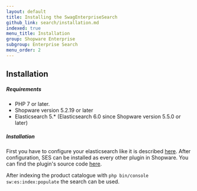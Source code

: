 ```yaml
---
layout: default
title: Installing the SwagEnterpriseSearch
github_link: search/installation.md
indexed: true
menu_title: Installation
group: Shopware Enterprise
subgroup: Enterprise Search
menu_order: 2
---
```


## Installation

##### Requirements

- PHP 7 or later.
- Shopware version 5.2.19 or later
- Elasticsearch 5.* (Elasticsearch 6.0 since Shopware version 5.5.0 or later)

##### Installation

First you have to configure your elasticsearch like it is described [here](https://developers.shopware.com/sysadmins-guide/elasticsearch-setup/#elasticsearch-installation-and-configuration).
After configuration, SES can be installed as every other plugin in Shopware. You can find the plugin's source code [here](https://gitlab.com/shopware/shopware/enterprise/swagenterprisesearch/-/tree/major/components/SwagEnterpriseSearch).

After indexing the product catalogue with `php bin/console sw:es:index:populate` the search can be used.
